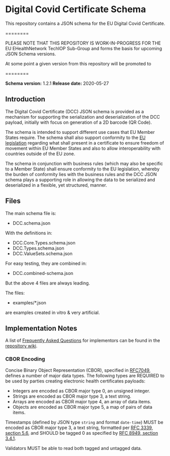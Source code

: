 # Digital Covid Certificate Schema

This repository contains a JSON schema for the EU Digital Covid Certificate.

========

PLEASE NOTE THAT THIS REPOSITORY IS WORK-IN-PROGRESS FOR THE EU EHealthNetwork TechIOP Sub-Group and forms the basis for upcoming JSON Schema versions.

At some point a given version from this repository will be promoted to 

========

**Schema version:** 1.2.1
**Release date:** 2020-05-27


## Introduction

The Digital Covid Certificate (DCC) JSON schema is provided as a mechanism for supporting the serialization and  deserialization of the DCC payload, initially with focus on generation of a 2D barcode (QR Code).

The schema is intended to support different use cases that EU Member States require. The schema shall also support conformity to the [EU legislation](https://eur-lex.europa.eu/legal-content/EN/TXT/?uri=CELEX:52021PC0130) regarding  what shall present in a certificate to ensure freedom of movement within EU Member States and also to allow interoperability with countries outside of the EU zone.

The schema in conjunction with business rules (which may also be specific to a Member State) shall ensure conformity to the EU legislation, whereby the burden of conformity lies with the business rules and the DCC JSON schema plays a supporting role in allowing the data to be serialized and deserialized in a flexible, yet structured, manner.


## Files

The main schema file is:

- DCC.schema.json

With the definitions in:

- DCC.Core.Types.schema.json
- DCC.Types.schema.json
- DCC.ValueSets.schema.json

For easy testing, they are combined in:

- DCC.combined-schema.json

But the above 4 files are always leading.

The files:

- examples/*.json

are examples created in vitro & very artificial.


## Implementation Notes

A list of [Frequently Asked Questions](https://github.com/ehn-digital-green-development/ehn-dgc-schema/wiki/FAQ) for implementors can be found in the [repository wiki](https://github.com/ehn-digital-green-development/ehn-dgc-schema/wiki).

### CBOR Encoding

Concise Binary Object Representation (CBOR), specified in [RFC7049](https://tools.ietf.org/html/rfc7049), defines a number of major data types. The following types are REQUIRED to be used by parties creating electronic health certificates payloads:

- Integers are encoded as CBOR major type 0, an unsigned integer.
- Strings are encoded as CBOR major type 3, a text string.
- Arrays are encoded as CBOR major type 4, an array of data items.
- Objects are encoded as CBOR major type 5, a map of pairs of data items.

Timestamps (defined by JSON type `string` and format `date-time`) MUST be encoded as CBOR major type 3, a text string, formatted per [RFC 3339, section 5.6](https://datatracker.ietf.org/doc/html/rfc3339#section-5.6), and SHOULD be tagged 0 as specified by [RFC 8949, section 3.4.1](https://datatracker.ietf.org/doc/html/rfc8949#section-3.4.1).

Validators MUST be able to read both tagged and untagged data.

